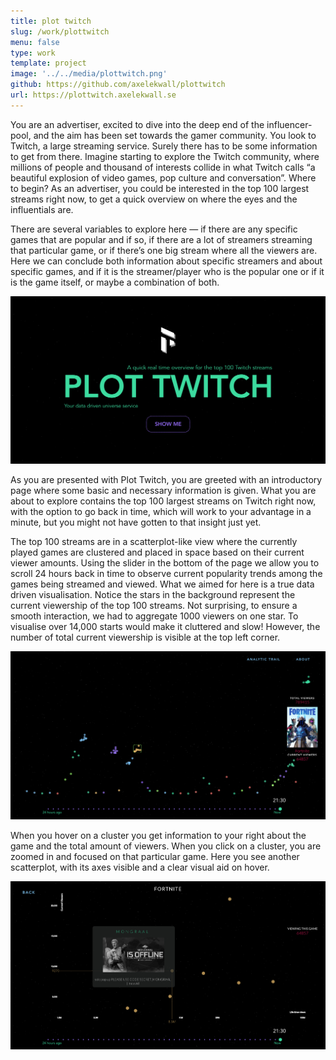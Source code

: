 ```yaml
---
title: plot twitch
slug: /work/plottwitch
menu: false
type: work
template: project
image: '../../media/plottwitch.png'
github: https://github.com/axelekwall/plottwitch
url: https://plottwitch.axelekwall.se
---
```


You are an advertiser, excited to dive into the deep end of the influencer-pool, and the aim has been set towards the gamer community. You look to Twitch, a large streaming service. Surely there has to be some information to get from there. Imagine starting to explore the Twitch community, where millions of people and thousand of interests collide in what Twitch calls “a beautiful explosion of video games, pop culture and conversation”. Where to begin? As an advertiser, you could be interested in the top 100 largest streams right now, to get a quick overview on where the eyes and the influentials are.

There are several variables to explore here — if there are any specific games that are popular and if so, if there are a lot of streamers streaming that particular game, or if there’s one big stream where all the viewers are. Here we can conclude both information about specific streamers and about specific games, and if it is the streamer/player who is the popular one or if it is the game itself, or maybe a combination of both.

![picture 1](../../media/plottwitch.png)

As you are presented with Plot Twitch, you are greeted with an introductory page where some basic and necessary information is given. What you are about to explore contains the top 100 largest streams on Twitch right now, with the option to go back in time, which will work to your advantage in a minute, but you might not have gotten to that insight just yet.

The top 100 streams are in a scatterplot-like view where the currently played games are clustered and placed in space based on their current viewer amounts. Using the slider in the bottom of the page we allow you to scroll 24 hours back in time to observe current popularity trends among the games being streamed and viewed. What we aimed for here is a true data driven visualisation. Notice the stars in the background represent the current viewership of the top 100 streams. Not surprising, to ensure a smooth interaction, we had to aggregate 1000 viewers on one star. To visualise over 14,000 starts would make it cluttered and slow! However, the number of total current viewership is visible at the top left corner.

![picture 2](../../media/plottwitch2.png)

When you hover on a cluster you get information to your right about the game and the total amount of viewers. When you click on a cluster, you are zoomed in and focused on that particular game. Here you see another scatterplot, with its axes visible and a clear visual aid on hover.

![picture 3](../../media/plottwitch3.png)
